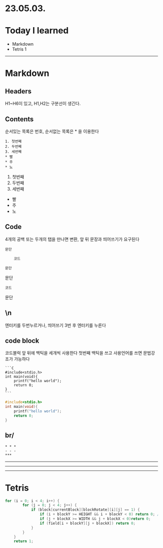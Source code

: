 # 23.05.03.
# Today I learned
* Markdown
* Tetris 1
***
# Markdown

## Headers
H1~H6이 있고, H1,H2는 구분선이 생긴다.

## Contents
순서있는 목록은 번호, 순서없는 목록은 * 을 이용한다

    1. 첫번째
    2. 두번째
    3. 세번째
    * 빨
    * 주
    * 노
1. 첫번째
2. 두번째
3. 세번째
* 빨
* 주
* 노

## Code
4개의 공백 또는 두개의 탭을 만나면 변환, 앞 뒤 문장과 띄어쓰기가 요구된다

    문단

        코드

    문단

문단

    코드
    
문단
## \n
엔터키를 두번누르거나, 띄어쓰기 3번 후 엔터키를 누른다

## code block
코드블럭 앞 뒤에 백틱을 세개씩 사용한다
첫번째 백틱을 쓰고 사용언어를 쓰면 문법강조가 가능하다

    ```C
    #include<stdio.h>
    int main(void){
        printf("hello world");
        return 0;
    }
    ```
    
```C
#include<stdio.h>
int main(void){
    printf("hello world");
    return 0;
}
```

## br/

    * * *
    - - - 
    ***

* * *
- - - 
***

# Tetris
```C
for (i = 0; i < 4; i++) {
        for (j = 0; j < 4; j++) {
            if (block[currentBlock][blockRotate][i][j] == 1) {
                if (i + blockY >= HEIGHT && i + blockY < 0) return 0; //아니 이걸 왜 &&로 씀..? 빡대가리 아님..?
                if (j + blockX >= WIDTH && j + blockX < 0)return 0;
                if (field[i + blockY][j + blockX]) return 0;
            }
        }
    }
    return 1;
```

